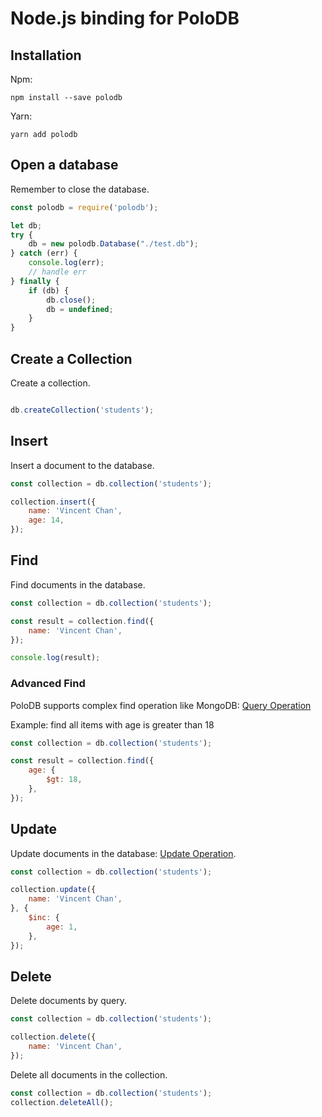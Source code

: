 
# Node.js binding for PoloDB

## Installation

Npm:

```
npm install --save polodb
```

Yarn:

```
yarn add polodb
```

## Open a database

Remember to close the database.

```javascript
const polodb = require('polodb');

let db;
try {
    db = new polodb.Database("./test.db");
} catch (err) {
    console.log(err);
    // handle err
} finally {
    if (db) {
        db.close();
        db = undefined;
    }
}

```

## Create a Collection

Create a collection.

```javascript

db.createCollection('students');

```

## Insert

Insert a document to the database.

```javascript
const collection = db.collection('students');

collection.insert({
    name: 'Vincent Chan',
    age: 14,
});

```

## Find

Find documents in the database.

```javascript
const collection = db.collection('students');

const result = collection.find({
    name: 'Vincent Chan',
});

console.log(result);
```

### Advanced Find

PoloDB supports complex find operation like MongoDB:
[Query Operation](../Query.md)

Example: find all items with age is greater than 18
```javascript
const collection = db.collection('students');

const result = collection.find({
    age: {
        $gt: 18,
    },
});

```

## Update

Update documents in the database: [Update Operation](../Update.md).

```javascript
const collection = db.collection('students');

collection.update({
    name: 'Vincent Chan',
}, {
    $inc: {
        age: 1,
    },
});
```

## Delete

Delete documents by query.

```javascript
const collection = db.collection('students');

collection.delete({
    name: 'Vincent Chan',
});

```

Delete all documents in the collection.

```javascript
const collection = db.collection('students');
collection.deleteAll();

```
